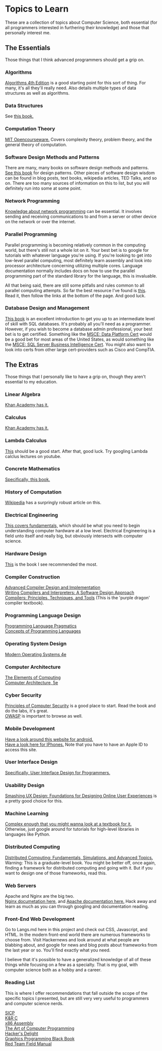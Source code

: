 # Topics to Learn
These are a collection of topics about Computer Science, both essential (for all programmers interested in furthering their knowledge) and those that personally interest me.  

## The Essentials
Those things that I think advanced programmers should get a grip on.  
### Algorithms
[Algorithms 4th Edition](https://www.amazon.com/dp/032157351X/ref=wl_it_dp_o_pC_nS_ttl?_encoding=UTF8&colid=3H1VA8G9Y8XH1&coliid=I1YLIPQEP1KJPE) is a good starting point for this sort of thing. For many, it's all they'll really need. Also details multiple types of data structures as well as algorithms.  
### Data Structures
See [this book.](https://www.amazon.com/dp/032157351X/ref=wl_it_dp_o_pC_nS_ttl?_encoding=UTF8&colid=3H1VA8G9Y8XH1&coliid=I1YLIPQEP1KJPE)  
### Computation Theory
[MIT Opencourseware.](https://ocw.mit.edu/courses/mathematics/18-404j-theory-of-computation-fall-2006/index.htm) Covers complexity theory, problem theory, and the general theory of computation.  
### Software Design Methods and Patterns
There are many, many books on software design methods and patterns.  
[See this book](https://www.amazon.com/Design-Patterns-Elements-Reusable-Object-Oriented/dp/0201633612/ref=sr_1_1?ie=UTF8&qid=1491681893&sr=8-1&keywords=design+patterns+elements+of+reusable+software) for design patterns. Other pieces of software design wisdom can be found in blog posts, text books, wikipedia articles, TED Talks, and so on. There are too many sources of information on this to list, but you will definitely run into some at some point.   
### Network Programming
[Knowledge about network programming](http://beej.us/guide/bgnet/) can be essential. It involves sending and receiving communications to and from a server or other device on the network or over the internet.  
### Parallel Programming
Parallel programming is becoming relatively common in the computing world, but there's still not a whole lot on it. Your best bet is to google for tutorials with whatever language you're using. If you're looking to get into low-level parallel computing, most definitely learn assembly and look into processor architecture concerning utilizing multiple cores. Language documentation normally includes docs on how to use the parallel programming part of the standard library for the language, this is invaluable.  
  
All that being said, there are still some pitfalls and rules common to all parallel computing attempts. So far the best resource I've found is [this](http://web.eecs.umich.edu/~qstout/parallel.html). Read it, then follow the links at the bottom of the page. And good luck.  
### Database Design and Management
[This book](https://www.amazon.com/Murachs-Server-Developers-Training-Reference/dp/1890774693/ref=sr_1_1?ie=UTF8&qid=1491682780&sr=8-1&keywords=SQL+Server+2012+textbook) is an excellent introduction to get you up to an intermediate level of skill with SQL databases. It's probably all you'll need as a programmer. However, if you wish to become a database admin professional, your best bet is to get certified. Something like the [MSCE: Data Platform Cert](https://www.microsoft.com/en-us/learning/mcse-sql-data-platform.aspx) would be a good bet for most areas of the United States, as would something like the [MSCE: SQL Server Business Intelligence Cert](https://www.microsoft.com/en-us/learning/mcse-sql-business-intelligence.aspx). You might also want to look into certs from other large cert-providers such as Cisco and CompTIA.

## The Extras
Those things that I personally like to have a grip on, though they aren't essential to my education.  
### Linear Algebra
[Khan Academy has it.](https://www.khanacademy.org/math/linear-algebra)  
### Calculus
[Khan Academy has it.](https://www.khanacademy.org/math/calculus-home)  
### Lambda Calculus
[This](https://www.utdallas.edu/~gupta/courses/apl/lambda.pdf) should be a good start. After that, good luck. Try googling Lambda calclus lectures on youtube.  
### Concrete Mathematics
[Specifically, this book.](https://www.amazon.com/dp/0201558025/ref=wl_it_dp_o_pC_nS_ttl?_encoding=UTF8&colid=3H1VA8G9Y8XH1&coliid=I3GOFOCRW4FQQ0)  
### History of Computation
[Wikipedia](https://en.wikipedia.org/wiki/History_of_computing) has a surpringly robust article on this.  
### Electrical Engineering
[This covers fundamentals,](https://www.amazon.com/dp/1111128537/ref=wl_it_dp_o_pd_S_ttl?_encoding=UTF8&colid=3H1VA8G9Y8XH1&coliid=I1196IUVK1ABHU) which should be what you need to begin understanding computer hardware at a low level. Electrical Engineering is a field unto itself and really big, but obviously intersects with computer science.  
### Hardware Design
[This](https://www.amazon.com/dp/012383872X/ref=wl_it_dp_o_pC_nS_ttl?_encoding=UTF8&colid=3H1VA8G9Y8XH1&coliid=I3VVBN46KFZVZN) is the book I see recommended the most.  
### Compiler Construction
[Advanced Compiler Design and Implementation](https://www.amazon.com/dp/1558603204/ref=wl_it_dp_o_pC_nS_ttl?_encoding=UTF8&colid=3H1VA8G9Y8XH1&coliid=I2SMKH5Q8K1O3A)  
[Writing Compilers and Interpreters: A Software Design Approach](https://www.amazon.com/dp/0470177071/ref=wl_it_dp_o_pd_S_ttl?_encoding=UTF8&colid=3H1VA8G9Y8XH1&coliid=I3D540H0DBFSTR)  
[Compilers: Principles, Techniques, and Tools](https://www.amazon.com/dp/0321486811/ref=wl_it_dp_o_pC_nS_ttl?_encoding=UTF8&colid=3H1VA8G9Y8XH1&coliid=I4Y5NW8WCPZAY)  (This is the 'purple dragon' compiler textbook).  
### Programming Language Design
[Programming Language Pragmatics](https://www.amazon.com/dp/0123745144/ref=wl_it_dp_o_pC_S_ttl?_encoding=UTF8&colid=3H1VA8G9Y8XH1&coliid=IBO80H0VDWGLF)  
[Concepts of Programming Languages](https://www.amazon.com/dp/0131395319/ref=wl_it_dp_o_pC_S_ttl?_encoding=UTF8&colid=3H1VA8G9Y8XH1&coliid=I1DQ0PBUTYSBC1)  
### Operating System Design
[Modern Operating Systems 4e](https://www.amazon.com/dp/013359162X/ref=wl_it_dp_o_pC_nS_ttl?_encoding=UTF8&colid=3H1VA8G9Y8XH1&coliid=IJUBLKAN9CFR0)  
### Computer Architecture
[The Elements of Computing](https://www.amazon.com/dp/0262640686/ref=wl_it_dp_o_pd_nS_ttl?_encoding=UTF8&colid=3H1VA8G9Y8XH1&coliid=I1MTGF2NN8FLY9)  
[Computer Architecture, 5e](https://www.amazon.com/dp/012383872X/ref=wl_it_dp_o_pC_nS_ttl?_encoding=UTF8&colid=3H1VA8G9Y8XH1&coliid=I3VVBN46KFZVZN)  
### Cyber Security
[Principles of Computer Security](https://www.amazon.com/Principles-Computer-Security-Official-Comptia/dp/0071835970) is a good place to start. Read the book and do the labs, it's great.   
[OWASP](https://www.owasp.org/index.php/Main_Page) is important to browse as well.   
### Mobile Development
[Have a look around this website for android.](https://developer.android.com/index.html)  
[Have a look here for IPhones.](https://idmsa.apple.com/IDMSWebAuth/login?appIdKey=891bd3417a7776362562d2197f89480a8547b108fd934911bcbea0110d07f757&path=%2Fdownload%2F&rv=1) Note that you have to have an Apple ID to access this site.  
### User Interface Design
[Specifically, User Interface Design for Programmers.](https://www.amazon.com/Interface-Design-Programmers-Avram-Spolsky/dp/1893115941)  
### Usability Design
[Smashing UX Design: Foundations for Designing Online User Experiences](https://www.amazon.com/Smashing-Design-Foundations-Designing-Experiences/dp/0470666854) is a pretty good choice for this.  
### Machine Learning
[Complex enough that you might wanna look at a textbook for it.](https://mitpress.mit.edu/books/introduction-machine-learning)  
Otherwise, just google around for tutorials for high-level libraries in languages like Python.
### Distributed Computing
[Distributed Computing: Fundamentals, Simulations, and Advanced Topics.](https://www.amazon.com/Distributed-Computing-Fundamentals-Simulations-Advanced/dp/0471453242) Warning: This is a graduate-level book. You might be better off, once again, finding a framework for distributed computing and going with it. But if you want to design one of those frameworks, read this.  
### Web Servers
Apache and Nginx are the big two.  
[Nginx documetation here](http://nginx.org/en/docs/), and [Apache documentation here.](https://httpd.apache.org/docs/) Hack away and learn as much as you can through googling and documentation reading.  
### Front-End Web Development
Go to Langs.md here in this project and check out CSS, Javascript, and HTML. In the modern front-end world there are numerous frameworks to choose from. Visit Hackernews and look around at what people are blabbing about, and google for news and blog posts about frameworks from the last year or so. You'll find exactly what you need. 


I believe that it's possible to have a generalized knowledge of all of these things while focusing on a few as a specialty. That is my goal, with computer science both as a hobby and a career.

### Reading List
This is where I offer recommendations that fall outside the scope of the specific topics I presented, but are still very very useful to programmers and computer science nerds.  
  
[SICP](https://www.amazon.com/dp/0262510871/ref=wl_it_dp_o_pC_nS_ttl?_encoding=UTF8&colid=3H1VA8G9Y8XH1&coliid=I1IFSE3M2FPGSI)  
[K&R C](https://www.amazon.com/dp/0131103628/ref=wl_it_dp_o_pd_nS_ttl?_encoding=UTF8&colid=3H1VA8G9Y8XH1&coliid=I17RG9XLBJX9ZZ)  
[x86 Assembly](https://www.amazon.com/dp/0133769402/ref=wl_it_dp_o_pC_S_ttl?_encoding=UTF8&colid=3H1VA8G9Y8XH1&coliid=IUSPBF2NKGNVP)  
[The Art of Computer Programming](https://www.amazon.com/dp/0321751043/ref=wl_it_dp_o_pC_nS_ttl?_encoding=UTF8&colid=3H1VA8G9Y8XH1&coliid=I3AIRMJI207RJ1)  
[Hacker's Delight](https://www.amazon.com/dp/0321842685/ref=wl_it_dp_o_pC_nS_ttl?_encoding=UTF8&colid=3H1VA8G9Y8XH1&coliid=I1EUNMPGN9TCFL)  
[Graphics Programming Black Book](https://github.com/jagregory/abrash-black-book)  
[Red Team Field Manual](https://www.amazon.com/Rtfm-Red-Team-Field-Manual/dp/1494295504/ref=sr_1_1?ie=UTF8&qid=1501595098&sr=8-1&keywords=red+team+field+manual)  
